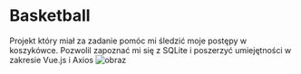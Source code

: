 # Basketball
Projekt który miał za zadanie pomóc mi śledzić moje postępy w koszykówce. Pozwolil zapoznać mi się z SQLite i poszerzyć umiejętności w zakresie Vue.js i Axios
![obraz](https://github.com/Sz4lejesz/Basketball/assets/122903199/308d31c2-2427-41b0-9d02-600c72cd4576)

